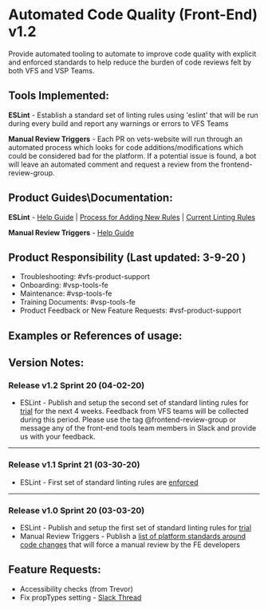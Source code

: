 # Automated Code Quality (Front-End) v1.2
Provide automated tooling to automate to improve code quality with explicit and enforced standards to help reduce the burden of code reviews felt by both VFS and VSP Teams.

## Tools Implemented:
**ESLint** - Establish a standard set of linting rules using 'eslint' that will be run during every build and report any warnings or errors to VFS Teams 

**Manual Review Triggers** - Each PR on vets-website will run through an automated process which looks for code additions/modifications which could be considered bad for the platform. If a potential issue is found, a bot will leave an automated comment and request a review from the frontend-review-group.

## Product Guides\Documentation:

**ESLint** - [Help Guide](https://department-of-veterans-affairs.github.io/veteran-facing-services-tools/platform/front-end-standards/manual-reviews) | [Process for Adding New Rules](https://github.com/department-of-veterans-affairs/va.gov-team/blob/master/platform/engineering/frontend/eslint/adding-new-rules.md) | [Current Linting Rules](https://github.com/department-of-veterans-affairs/va.gov-team/blob/master/platform/engineering/frontend/eslint/new-rule-release-notes.md) 

**Manual Review Triggers** - [Help Guide](https://department-of-veterans-affairs.github.io/veteran-facing-services-tools/platform/front-end-standards/manual-reviews)



## Product Responsibility (Last updated: 3-9-20 )

- Troubleshooting: #vfs-product-support
- Onboarding: #vsp-tools-fe
- Maintenance: #vsp-tools-fe
- Training Documents: #vsp-tools-fe 
- Product Feedback or New Feature Requests: #vsf-product-support

## Examples or References of usage:


## Version Notes:
### Release v1.2 Sprint 20 (04-02-20)
- ESLint - Publish and setup the second set of standard linting rules for [trial](https://github.com/department-of-veterans-affairs/va.gov-team/blob/master/platform/engineering/frontend/eslint/new-rule-release-notes.md) for the next 4 weeks. Feedback from VFS teams will be collected during this period. Please use the tag @frontend-review-group or message any of the front-end tools team members in Slack and provide us with your feedback.
---
### Release v1.1 Sprint 21 (03-30-20)
- ESLint - First set of standard linting rules are [enforced](https://github.com/department-of-veterans-affairs/va.gov-team/blob/master/platform/engineering/frontend/eslint/new-rule-release-notes.md#SonarJS-deployed-rules) 
---
### Release v1.0 Sprint 20 (03-03-20)
- ESLint - Publish and setup the first set of standard linting rules for [trial](https://github.com/department-of-veterans-affairs/va.gov-team/blob/master/platform/engineering/frontend/eslint/new-rule-release-notes.md#SonarJS-release-rules)
- Manual Review Triggers - Publish a [list of platform standards around code changes](https://github.com/department-of-veterans-affairs/va.gov-team/blob/master/platform/engineering/manual-review-triggers.md) that will force a manual review by the FE developers

## Feature Requests:
- Accessibility checks (from Trevor)
- Fix propTypes setting - [Slack Thread](https://dsva.slack.com/archives/CBU0KDSB1/p1585767457354800)
